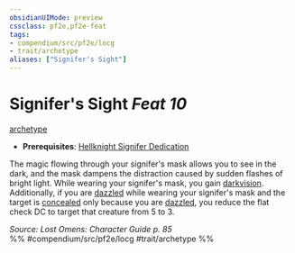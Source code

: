 ```yaml
---
obsidianUIMode: preview
cssclass: pf2e,pf2e-feat
tags:
- compendium/src/pf2e/locg
- trait/archetype
aliases: ["Signifer's Sight"]
---
```

# Signifer's Sight  *Feat 10*  
[archetype](../../rules/traits/archetype.md)  

- **Prerequisites**: [Hellknight Signifer Dedication](hellknight-signifer-dedication-locg.md)

The magic flowing through your signifer's mask allows you to see in the dark, and the mask dampens the distraction caused by sudden flashes of bright light. While wearing your signifer's mask, you gain [darkvision](../../rules/abilities/darkvision.md). Additionally, if you are [dazzled](../../rules/conditions.md#Dazzled) while wearing your signifer's mask and the target is [concealed](../../rules/conditions.md#Concealed) only because you are [dazzled](../../rules/conditions.md#Dazzled), you reduce the flat check DC to target that creature from 5 to 3.

*Source: Lost Omens: Character Guide p. 85*  
%% #compendium/src/pf2e/locg #trait/archetype %%